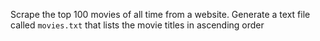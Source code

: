 Scrape the top 100 movies of all time from a website. Generate a text file called `movies.txt` that lists the movie titles in ascending order
